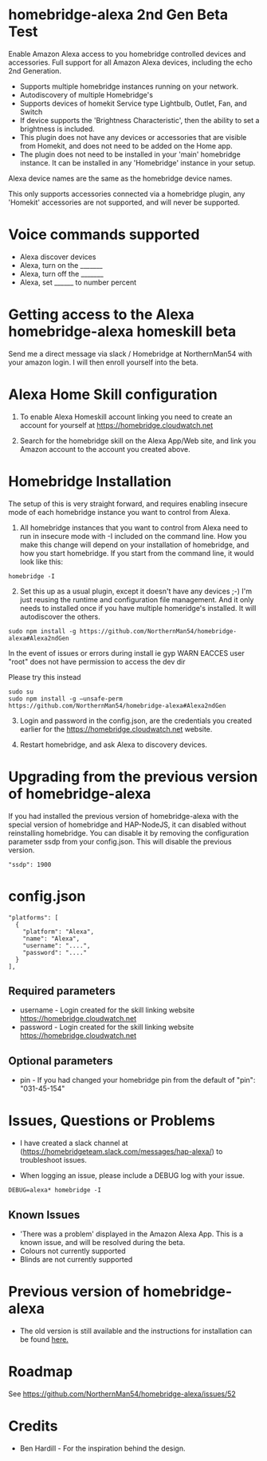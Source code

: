# homebridge-alexa 2nd Gen Beta Test

Enable Amazon Alexa access to you homebridge controlled devices and accessories.  Full support for all Amazon Alexa devices, including the echo 2nd Generation.

* Supports multiple homebridge instances running on your network.
* Autodiscovery of multiple Homebridge's
* Supports devices of homekit Service type Lightbulb, Outlet, Fan, and Switch
* If device supports the 'Brightness Characteristic', then the ability to set a
brightness is included.
* This plugin does not have any devices or accessories that are visible from Homekit,
and does not need to be added on the Home app.
* The plugin does not need to be installed in your 'main' homebridge instance.  It
can be installed in any 'Homebridge' instance in your setup.

Alexa device names are the same as the homebridge device names.

This only supports accessories connected via a homebridge plugin, any 'Homekit'
accessories are not supported, and will never be supported.

# Voice commands supported

* Alexa discover devices
* Alexa, turn on the _______
* Alexa, turn off the _______
* Alexa, set ______ to number percent

# Getting access to the Alexa homebridge-alexa homeskill beta

Send me a direct message via slack / Homebridge at NorthernMan54 with your amazon login.  I will then enroll yourself into the beta.

# Alexa Home Skill configuration

1. To enable Alexa Homeskill account linking you need to create an account for yourself at https://homebridge.cloudwatch.net

2. Search for the homebridge skill on the Alexa App/Web site, and link you Amazon account to the account you created above.

# Homebridge Installation

The setup of this is very straight forward, and requires enabling insecure mode of each homebridge instance you want to control from Alexa.

1. All homebridge instances that you want to control from Alexa need to run in insecure
mode with -I included on the command line.  How you make this change will depend on your installation of homebridge, and how you start homebridge.  If you start from the command line, it would look like this:

```
homebridge -I
```

2. Set this up as a usual plugin, except it doesn't have any devices ;-)  I'm just
reusing the runtime and configuration file management. And it only needs to installed once if you have multiple homeridge's installed.  It will autodiscover the others.
```
sudo npm install -g https://github.com/NorthernMan54/homebridge-alexa#Alexa2ndGen
```

In the event of issues or errors during install ie gyp WARN EACCES user "root" does not have permission to access the dev dir

Please try this instead

```
sudo su
sudo npm install -g —unsafe-perm https://github.com/NorthernMan54/homebridge-alexa#Alexa2ndGen
```

3. Login and password in the config.json, are the credentials you created earlier for the https://homebridge.cloudwatch.net website.

4. Restart homebridge, and ask Alexa to discovery devices.

# Upgrading from the previous version of homebridge-alexa

If you had installed the previous version of homebridge-alexa with the special version of homebridge and HAP-NodeJS, it can disabled without reinstalling homebridge.  You can disable it by removing the configuration parameter ssdp from your config.json.  This will disable the previous version.

```
"ssdp": 1900
```

# config.json

```
"platforms": [
  {
    "platform": "Alexa",
    "name": "Alexa",
    "username": "....",
    "password": "...."
  }
],
```

## Required parameters

* username - Login created for the skill linking website https://homebridge.cloudwatch.net
* password - Login created for the skill linking website https://homebridge.cloudwatch.net

## Optional parameters

* pin - If you had changed your homebridge pin from the default of "pin": "031-45-154"

# Issues, Questions or Problems

* I have created a slack channel at (https://homebridgeteam.slack.com/messages/hap-alexa/) to troubleshoot issues.

* When logging an issue, please include a DEBUG log with your issue.

```
DEBUG=alexa* homebridge -I
```

## Known Issues

* 'There was a problem' displayed in the Amazon Alexa App.  This is a known issue, and will be resolved during the beta.
* Colours not currently supported
* Blinds are not currently supported

# Previous version of homebridge-alexa

* The old version is still available and the instructions for installation can be found  [here.](V1_README.md)

# Roadmap

See https://github.com/NorthernMan54/homebridge-alexa/issues/52

# Credits

* Ben Hardill - For the inspiration behind the design.
